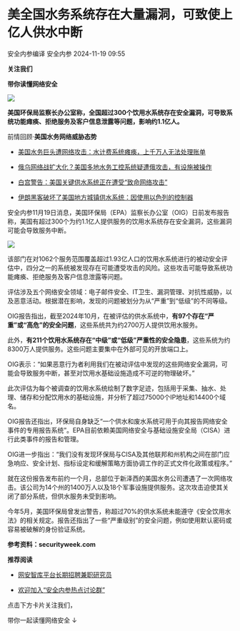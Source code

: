 #  美全国水务系统存在大量漏洞，可致使上亿人供水中断   
安全内参编译  安全内参   2024-11-19 09:55  
  
**关注我们**  
  
  
**带你读懂网络安全**  
  
  
![](https://mmbiz.qpic.cn/sz_mmbiz_jpg/FzZb53e8g7v1EXqpBDtNmNCerwLDKggTU64Ng7ypfgB5oNmFxcgjtTuBjFSB417DWSPMlicGNyZq5qTCn1k41wQ/640?wx_fmt=other&from=appmsg&wxfrom=5&wx_lazy=1&wx_co=1&tp=webp "")  
  
  
**美国环保局监察长办公室称，全国超过300个饮用水系统存在安全漏洞，可导致系统功能瘫痪、拒绝服务及客户信息泄露等问题，影响约1.1亿人。**  
  
前情回顾·**美国水务网络威胁态势**  
- [美国水务巨头遭网络攻击：水计费系统瘫痪，上千万人无法处理账单](http://mp.weixin.qq.com/s?__biz=MzI4NDY2MDMwMw==&mid=2247512746&idx=1&sn=39cb6cd7235fa474948054764dd57d45&chksm=ebfaf58adc8d7c9c60794252f3d13429504151b1f69dcfb31cb2ce7799d01db2b3e8dbaf1b8c&scene=21#wechat_redirect)  
  
  
- [俄乌网络战扩大化？美国多地水务工控系统疑遭俄攻击，有设施被操作](http://mp.weixin.qq.com/s?__biz=MzI4NDY2MDMwMw==&mid=2247511429&idx=1&sn=7266b65abd0cf86340719aa6908f2ce9&chksm=ebfaeaa5dc8d63b3ea1f95949b2b1398e5c18a23466a7d87372aeb0ae4eb8f8b9b3ec3e270ad&scene=21#wechat_redirect)  
  
  
- [白宫警告：美国关键供水系统正在遭受“致命网络攻击”](http://mp.weixin.qq.com/s?__biz=MzI4NDY2MDMwMw==&mid=2247511268&idx=1&sn=89ffb3bd644897a8f375c1492a9c230b&chksm=ebfaebc4dc8d62d2dbf9f1324b331bf4fb7301ca784d2ae347758400ba9e3d7f24c2bf69bbbc&scene=21#wechat_redirect)  
  
  
- [伊朗黑客破坏了美国地方城镇供水系统：因使用以色列的控制器](http://mp.weixin.qq.com/s?__biz=MzI4NDY2MDMwMw==&mid=2247510397&idx=1&sn=97dc28ece4350311dfc0727d9ef882f9&chksm=ebfaee5ddc8d674b67ad9c23a7095c7c15cee687fd677a293056bd54abad75c040be98939931&scene=21#wechat_redirect)  
  
  
  
  
安全内参11月19日消息，美国环保局（EPA）监察长办公室（OIG）日前发布报告称，美国有超过300个为约1.1亿人提供服务的饮用水系统存在安全漏洞，这些漏洞可能会导致服务中断。  
  
![](https://mmbiz.qpic.cn/sz_mmbiz_png/FzZb53e8g7sSa9WjFwoWscFVEiaictXoaKUbEyQPxPLKnu2PxQzs0t2x6TgAaAblmeEZ2gjINfEu9zI3CMwtCPHA/640?wx_fmt=png&from=appmsg "")  
  
该部门在对1062个服务范围覆盖超过1.93亿人口的饮用水系统进行的被动安全评估中，四分之一的系统被发现存在可能遭受攻击的风险。这些攻击可能导致系统功能瘫痪、拒绝服务及客户信息泄露等问题。  
  
评估涉及五个网络安全领域：电子邮件安全、IT卫生、漏洞管理、对抗性威胁，以及恶意活动。根据潜在影响，发现的问题被划分为从“严重”到“低级”的不同等级。  
  
OIG报告指出，截至2024年10月，在被评估的供水系统中，**有97个存在“严重”或“高危”的安全问题**，这些系统共为约2700万人提供饮用水服务。  
  
此外，**有211个饮用水系统存在“中级”或“低级”严重性的安全隐患**，这些系统为约8300万人提供服务。这些问题主要集中在外部可见的开放端口上。    
  
OIG表示：“如果恶意行为者利用我们在被动评估中发现的这些网络安全漏洞，可能会导致服务中断，甚至对饮用水基础设施造成不可逆的物理破坏。”  
  
此次评估为每个被调查的饮用水系统绘制了数字足迹，包括用于采集、抽水、处理、储存和分配饮用水的基础设施，并分析了超过75000个IP地址和14400个域名。  
  
OIG报告还指出，环保局自身缺乏“一个供水和废水系统可用于向其报告网络安全事件的专用报告系统”。EPA目前依赖美国网络安全与基础设施安全局（CISA）进行此类事件的报告和管理。  
  
OIG进一步指出：“我们没有发现环保局与CISA及其他联邦和州机构之间在部门应急响应、安全计划、指标设定和缓解策略方面协调工作的正式文件化政策或程序。”  
  
就在这份报告发布前约一个月，总部位于新泽西的美国水务公司遭遇了一次网络攻击。该公司为14个州的1400万人以及18个军事设施提供服务。这次攻击迫使其关闭了部分系统，但供水服务未受到影响。  
  
今年5月，美国环保局曾发出警告，称超过70%的供水系统未能遵守《安全饮用水法》的相关规定。报告还指出了一些“严重级别”的安全问题，例如使用默认密码或容易被破解的身份验证系统。  
  
  
**参考资料：securityweek.com**  
  
  
**推荐阅读**  
- [网安智库平台长期招聘兼职研究员](http://mp.weixin.qq.com/s?__biz=MzI4NDY2MDMwMw==&mid=2247499450&idx=2&sn=2da3ca2e0b4d4f9f56ea7f7579afc378&chksm=ebfab99adc8d308c3ba6e7a74bd41beadf39f1b0e38a39f7235db4c305c06caa49ff63a0cc1d&scene=21#wechat_redirect)  
  
  
- [欢迎加入“安全内参热点讨论群”](https://mp.weixin.qq.com/s?__biz=MzI4NDY2MDMwMw==&mid=2247501251&idx=1&sn=8b6ebecbe80c1c72317948494f87b489&chksm=ebfa82e3dc8d0bf595d039e75b446e14ab96bf63cf8ffc5d553b58248dde3424fb18e6947440&token=525430415&lang=zh_CN&scene=21#wechat_redirect)  
  
  
  
  
  
  
  
点击下方卡片关注我们，  
  
带你一起读懂网络安全 ↓  
  
  
  
  
